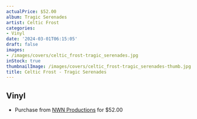 ```yaml
---
actualPrice: $52.00
album: Tragic Serenades
artist: Celtic Frost
categories:
- Vinyl
date: '2024-03-01T06:15:05'
draft: false
images:
- /images/covers/celtic_frost-tragic_serenades.jpg
inStock: true
thumbnailImage: /images/covers/celtic_frost-tragic_serenades-thumb.jpg
title: Celtic Frost - Tragic Serenades
---
```


## Vinyl
* Purchase from [NWN Productions](http://shop.nwnprod.com/index.php?route=product/product&path=75&product_id=47225&sort=pd.name&order=ASC) for $52.00
